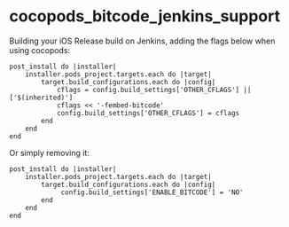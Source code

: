 # cocopods_bitcode_jenkins_support

Building your iOS Release build on Jenkins, adding the flags below when using cocopods:

    post_install do |installer|
        installer.pods_project.targets.each do |target|
            target.build_configurations.each do |config|
                cflags = config.build_settings['OTHER_CFLAGS'] || ['$(inherited)']
                cflags << '-fembed-bitcode'
                config.build_settings['OTHER_CFLAGS'] = cflags
            end
        end
    end

Or simply removing it:

    post_install do |installer|
        installer.pods_project.targets.each do |target|
            target.build_configurations.each do |config|
                 config.build_settings['ENABLE_BITCODE'] = 'NO'
            end
        end
    end
